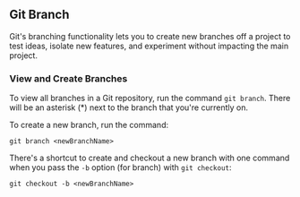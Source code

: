 ## Git Branch

Git's branching functionality lets you to create new branches off a project to test ideas, isolate new features, and experiment without impacting the main project.

### View and Create Branches
To view all branches in a Git repository, run the command `git branch`. There will be an asterisk (\*) next to the branch that you're currently on.

To create a new branch, run the command:
```shell
git branch <newBranchName>
```

There's a shortcut to create and checkout a new branch with one command when you pass the `-b` option (for branch) with `git checkout`:
```shell
git checkout -b <newBranchName>
```
